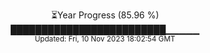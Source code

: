 <p align="center">
⏳Year Progress (85.96 %) <br>
█████████████████████████▁▁▁▁▁ <br>
<sub>Updated: Fri, 10 Nov 2023 18:02:54 GMT</sub>
</p>

